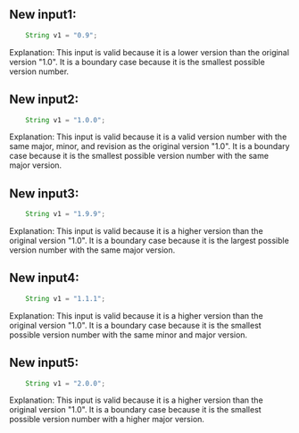 ## New input1:
```java
    String v1 = "0.9";
```
Explanation: This input is valid because it is a lower version than the original version "1.0". It is a boundary case because it is the smallest possible version number.

## New input2:
```java
    String v1 = "1.0.0";
```
Explanation: This input is valid because it is a valid version number with the same major, minor, and revision as the original version "1.0". It is a boundary case because it is the smallest possible version number with the same major version.

## New input3:
```java
    String v1 = "1.9.9";
```
Explanation: This input is valid because it is a higher version than the original version "1.0". It is a boundary case because it is the largest possible version number with the same major version.

## New input4:
```java
    String v1 = "1.1.1";
```
Explanation: This input is valid because it is a higher version than the original version "1.0". It is a boundary case because it is the smallest possible version number with the same minor and major version.

## New input5:
```java
    String v1 = "2.0.0";
```
Explanation: This input is valid because it is a higher version than the original version "1.0". It is a boundary case because it is the smallest possible version number with a higher major version.
